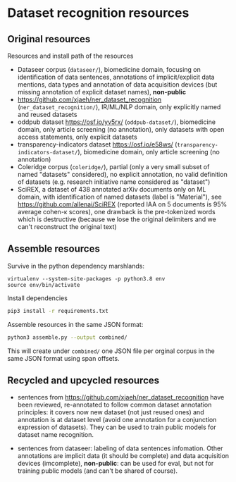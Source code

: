 # Dataset recognition resources

## Original resources

Resources and install path of the resources

* Dataseer corpus (`dataseer/`), biomedicine domain, focusing on identification of data sentences, annotations of implicit/explicit data mentions, data types and annotation of data acquisition devices (but missing annotation of explicit dataset names), **non-public**
* https://github.com/xjaeh/ner_dataset_recognition (`ner_dataset_recognition/`), IR/ML/NLP domain, only explicitly named and reused datasets
* oddpub dataset https://osf.io/yv5rx/ (`oddpub-dataset/`), biomedicine domain, only article screening (no annotation), only datasets with open access statements, only explicit datasets
* transparency-indicators dataset https://osf.io/e58ws/ (`transparency-indicators-dataset/`), biomedicine domain, only article screening (no annotation)
* Coleridge corpus (`coleridge/`), partial (only a very small subset of named "datasets" considered), no explicit annotation, no valid definition of datasets (e.g. research initiative name considered as "dataset")
* SciREX, a dataset of 438 annotated arXiv documents only on ML domain, with identification of named datasets (label is "Material"), see https://github.com/allenai/SciREX (reported IAA on 5 documents is 95% average cohen-κ scores), one drawback is the pre-tokenized words which is destructive (because we lose the original delimiters and we can't reconstruct the original text)

## Assemble resources 

Survive in the python dependency marshlands:

```
virtualenv --system-site-packages -p python3.8 env
source env/bin/activate
```

Install dependencies

```sh
pip3 install -r requirements.txt 
```

Assemble resources in the same JSON format: 

```sh
python3 assemble.py --output combined/
```

This will create under `combined/` one JSON file per orginal corpus in the same JSON format using span offsets. 

## Recycled and upcycled resources

- sentences from https://github.com/xjaeh/ner_dataset_recognition have been reviewed, re-annotated to follow common dataset annotation principles: it covers now new dataset (not just reused ones) and annotation is at dataset level (avoid one annotation for a conjunction expression of datasets). They can be used to train public models for dataset name recognition.  

- sentences from dataseer: labeling of data sentences infomation. Other annotations are implicit data (it should be complete) and data acquisition devices (imcomplete), **non-public**: can be used for eval, but not for training public models (and can't be shared of course).



